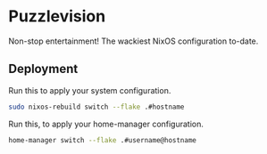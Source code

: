 # Puzzlevision

Non-stop entertainment! The wackiest NixOS configuration to-date.

## Deployment

Run this to apply your system configuration.
```sh
sudo nixos-rebuild switch --flake .#hostname
```

Run this, to apply your home-manager configuration.
```sh
home-manager switch --flake .#username@hostname
```
